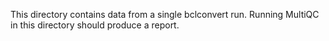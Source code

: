 This directory contains data from a single bclconvert run. Running MultiQC in this directory should produce a report. 

